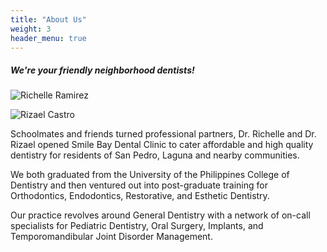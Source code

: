 ```yaml
---
title: "About Us"
weight: 3
header_menu: true
---
```


##### We're your friendly neighborhood dentists!

![Richelle Ramirez](images/richi-ramirez.png)

![Rizael Castro](images/rizael-castro.png)


Schoolmates and friends turned professional partners, Dr. Richelle and Dr. Rizael opened Smile Bay Dental Clinic to cater affordable and high quality dentistry for residents of San Pedro, Laguna and nearby communities. 

We both graduated from the University of the Philippines College of Dentistry and then ventured out into post-graduate training for Orthodontics, Endodontics, Restorative, and Esthetic Dentistry. 

Our practice revolves around General Dentistry with a network of on-call specialists for Pediatric Dentistry, Oral Surgery, Implants, and Temporomandibular Joint Disorder Management.
